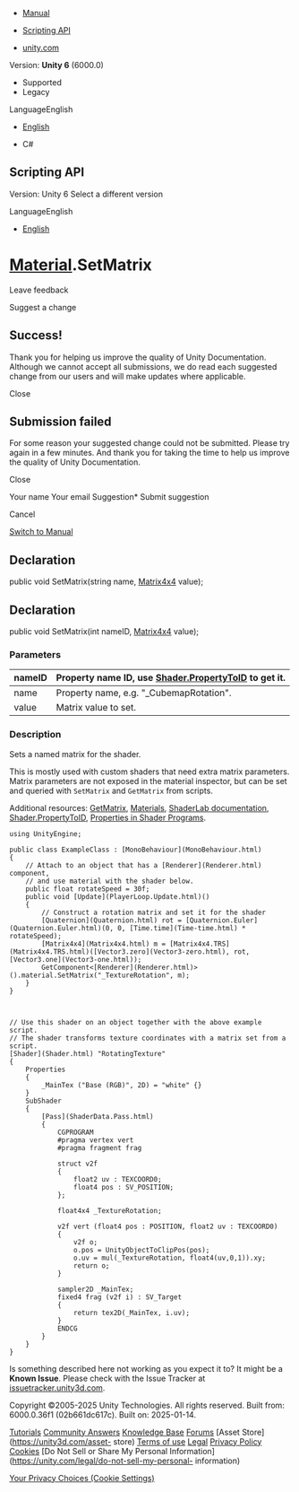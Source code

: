 [ ]()

  * [Manual](../Manual/index.html)
  * [Scripting API](../ScriptReference/index.html)

  * [unity.com](https://unity.com/)

Version: **Unity 6** (6000.0)

  * Supported
  * Legacy

LanguageEnglish

  * [English]()

  * C#

[ ](https://docs.unity3d.com)

## Scripting API

Version: Unity 6 Select a different version

LanguageEnglish

  * [English]()

#  [Material](Material.html).SetMatrix

Leave feedback

Suggest a change

## Success!

Thank you for helping us improve the quality of Unity Documentation. Although
we cannot accept all submissions, we do read each suggested change from our
users and will make updates where applicable.

Close

## Submission failed

For some reason your suggested change could not be submitted. Please <a>try
again</a> in a few minutes. And thank you for taking the time to help us
improve the quality of Unity Documentation.

Close

Your name Your email Suggestion* Submit suggestion

Cancel

[Switch to Manual](../Manual/class-Material.html "Go to Material Component in
the Manual")

## Declaration

public void SetMatrix(string name, [Matrix4x4](Matrix4x4.html) value);

## Declaration

public void SetMatrix(int nameID, [Matrix4x4](Matrix4x4.html) value);

### Parameters

nameID | Property name ID, use [Shader.PropertyToID](Shader.PropertyToID.html) to get it.  
---|---  
name | Property name, e.g. "_CubemapRotation".  
value | Matrix value to set.  
  
### Description

Sets a named matrix for the shader.

This is mostly used with custom shaders that need extra matrix parameters.
Matrix parameters are not exposed in the material inspector, but can be set
and queried with `SetMatrix` and `GetMatrix` from scripts.  
  
Additional resources: [GetMatrix](Material.GetMatrix.html),
[Materials](../Manual/Materials.html), [ShaderLab
documentation](../Manual/Shaders.html),
[Shader.PropertyToID](Shader.PropertyToID.html), [Properties in Shader
Programs](../Manual/SL-PropertiesInPrograms.html).

    
    
    using UnityEngine;  
      
    public class ExampleClass : [MonoBehaviour](MonoBehaviour.html)
    {
        // Attach to an object that has a [Renderer](Renderer.html) component,
        // and use material with the shader below.
        public float rotateSpeed = 30f;
        public void [Update](PlayerLoop.Update.html)()
        {
            // Construct a rotation matrix and set it for the shader
            [Quaternion](Quaternion.html) rot = [Quaternion.Euler](Quaternion.Euler.html)(0, 0, [Time.time](Time-time.html) * rotateSpeed);
            [Matrix4x4](Matrix4x4.html) m = [Matrix4x4.TRS](Matrix4x4.TRS.html)([Vector3.zero](Vector3-zero.html), rot, [Vector3.one](Vector3-one.html));
            GetComponent<[Renderer](Renderer.html)>().material.SetMatrix("_TextureRotation", m);
        }
    }
    
    
    
    // Use this shader on an object together with the above example script.
    // The shader transforms texture coordinates with a matrix set from a script.
    [Shader](Shader.html) "RotatingTexture"
    {
        Properties
        {
            _MainTex ("Base (RGB)", 2D) = "white" {}
        }
        SubShader
        {
            [Pass](ShaderData.Pass.html)
            {
                CGPROGRAM
                #pragma vertex vert
                #pragma fragment frag  
      
                struct v2f
                {
                    float2 uv : TEXCOORD0;
                    float4 pos : SV_POSITION;
                };  
      
                float4x4 _TextureRotation;  
      
                v2f vert (float4 pos : POSITION, float2 uv : TEXCOORD0)
                {
                    v2f o;
                    o.pos = UnityObjectToClipPos(pos);
                    o.uv = mul(_TextureRotation, float4(uv,0,1)).xy;
                    return o;
                }  
      
                sampler2D _MainTex;
                fixed4 frag (v2f i) : SV_Target
                {
                    return tex2D(_MainTex, i.uv);
                }
                ENDCG
            }
        }
    }

Is something described here not working as you expect it to? It might be a
**Known Issue**. Please check with the Issue Tracker at
[issuetracker.unity3d.com](https://issuetracker.unity3d.com).

Copyright ©2005-2025 Unity Technologies. All rights reserved. Built from:
6000.0.36f1 (02b661dc617c). Built on: 2025-01-14.

[Tutorials](https://unity3d.com/learn) [Community
Answers](https://answers.unity3d.com) [Knowledge
Base](https://support.unity3d.com/hc/en-us)
[Forums](https://forum.unity3d.com) [Asset Store](https://unity3d.com/asset-
store) [Terms of use](https://docs.unity3d.com/Manual/TermsOfUse.html)
[Legal](https://unity.com/legal) [Privacy
Policy](https://unity.com/legal/privacy-policy)
[Cookies](https://unity.com/legal/cookie-policy) [Do Not Sell or Share My
Personal Information](https://unity.com/legal/do-not-sell-my-personal-
information)

[Your Privacy Choices (Cookie Settings)](javascript:void\(0\);)

